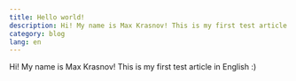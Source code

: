 ```yaml
---
title: Hello world!
description: Hi! My name is Max Krasnov! This is my first test article in English :)
category: blog
lang: en
---
```

Hi! My name is Max Krasnov! This is my first test article in English :)
